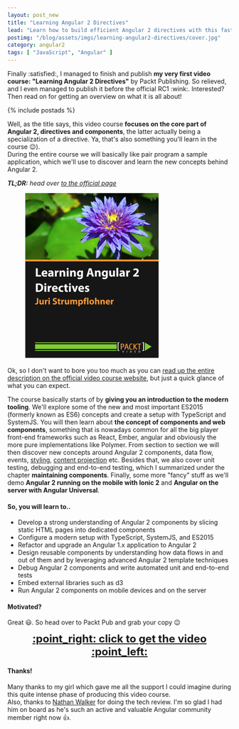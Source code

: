 ```yaml
---
layout: post_new
title: "Learning Angular 2 Directives"
lead: "Learn how to build efficient Angular 2 directives with this fast and interactive video course"
postimg: "/blog/assets/imgs/learning-angular2-directives/cover.jpg"
category: angular2
tags: [ "JavaScript", "Angular" ]
---
```


<div class="article-intro">
    Finally :satisfied:, I managed to finish and publish <strong>my very first video course: "Learning Angular 2 Directives"</strong> by Packt Publishing. So relieved, and I even managed to publish it before the official RC1 :wink:. Interested? Then read on for getting an overview on what it is all about!
</div>

{% include postads %}

Well, as the title says, this video course **focuses on the core part of Angular 2, directives and components**, the latter actually being a specialization of a directive. Ya, that's also something you'll learn in the course :wink:).  
During the entire course we will basically like pair program a sample application, which we'll use to discover and learn the new concepts behind Angular 2.

<em><strong>TL;DR:</strong> head over [to the official page](https://goo.gl/iJKPUi)</em>

<figure class="image--small">
    <a href="https://goo.gl/iJKPUi" class="learning-ng2-course">
        <img src="/blog/assets/imgs/learning-angular2-directives/cover.jpg" />
    </a>
</figure>


Ok, so I don't want to bore you too much as you can [read up the entire description on the official video course website](https://goo.gl/iJKPUi), but just a quick glance of what you can expect.

The course basically starts of by **giving you an introduction to the modern tooling**. We'll explore some of the new and most important ES2015 (formerly known as ES6) concepts and create a setup with TypeScript and SystemJS. You will then learn about **the concept of components and web components**, something that is nowadays common for all the big player front-end frameworks such as React, Ember, angular and obviously the more pure implementations like Polymer. From section to section we will then discover new concepts around Angular 2 components, data flow, events, [styling](/blog/2016/01/learning-ng2-dynamic-styles/), [content projection](/blog/2016/01/ng2-multi-content-projection/) etc. Besides that, we also cover unit testing, debugging and end-to-end testing, which I summarized under the chapter **maintaining components**. Finally, some more "fancy" stuff as we'll demo **Angular 2 running on the mobile with Ionic 2** and **Angular on the server with Angular Universal**.

#### So, you will learn to..

- Develop a strong understanding of Angular 2 components by slicing static HTML pages into dedicated components
- Configure a modern setup with TypeScript, SystemJS, and ES2015
- Refactor and upgrade an Angular 1.x application to Angular 2
- Design reusable components by understanding how data flows in and out of them and by leveraging advanced Angular 2 template techniques
- Debug Angular 2 components and write automated unit and end-to-end tests
- Embed external libraries such as d3 
- Run Angular 2 components on mobile devices and on the server

#### Motivated?

Great :smiley:. So head over to Packt Pub and grab your copy :wink:

<p style="text-align:center">
    <a href="https://goo.gl/iJKPUi" class="learning-ng2-course" style="font-size:24px;font-weight: bold;background-image:none">:point_right: click to get the video :point_left:</a>
</p>

#### Thanks!

Many thanks to my girl which gave me all the support I could imagine during this quite intense phase of producing this video course.  
Also, thanks to [Nathan Walker](https://twitter.com/wwwalkerrun) for doing the tech review. I'm so glad I had him on board as he's such an active and valuable Angular community member right now :+1:.